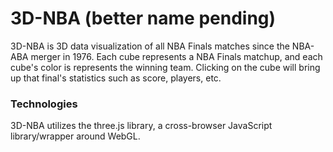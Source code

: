 # 3D-NBA (better name pending)

3D-NBA is 3D data visualization of all NBA Finals matches since the NBA-ABA merger in 1976. Each cube represents a NBA Finals matchup, and each cube's color is represents the winning team. Clicking on the cube will bring up that final's statistics such as score, players, etc. 

### Technologies

3D-NBA utilizes the three.js library, a cross-browser JavaScript library/wrapper around WebGL. 